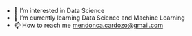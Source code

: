 

- 👀 I’m interested in Data Science
- 🌱 I’m currently learning Data Science and Machine Learning
- 📫 How to reach me mendonca.cardozo@gmail.com


<!---
MendoncaMs/MendoncaMs is a ✨ special ✨ repository because its `README.md` (this file) appears on your GitHub profile.
You can click the Preview link to take a look at your changes.
--->
